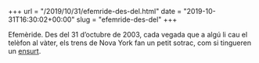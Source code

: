 +++
url = "/2019/10/31/efemride-des-del.html"
date = "2019-10-31T16:30:02+00:00"
slug = "efemride-des-del"
+++

Efemèride. Des del 31 d’octubre de 2003, cada vegada que a algú li cau el telèfon al vàter, els trens de Nova York fan un petit sotrac, com si tingueren un [ensurt](https://elpais.com/diario/2003/11/01/agenda/1067641202_850215.html).
